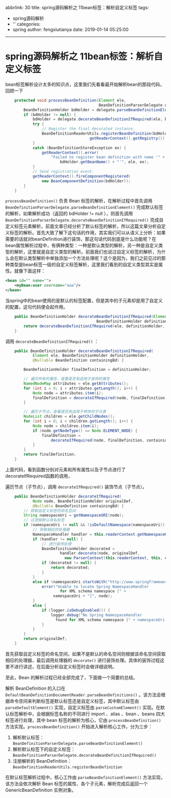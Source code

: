 abbrlink: 30
title: spring源码解析之 11bean标签：解析自定义标签
tags:
  - spring源码解析
  - ''
categories:
  - spring
author: fengxiutianya
date: 2019-01-14 05:25:00
---
# spring源码解析之 11bean标签：解析自定义标签

bean标签解析设计太多的知识点，这里我们先看看最开始解析bean的那段代码，回顾一下
<!-- more-->

```java
    protected void processBeanDefinition(Element ele,
                                         BeanDefinitionParserDelegate delegate) {
        BeanDefinitionHolder bdHolder = delegate.parseBeanDefinitionElement(ele);
        if (bdHolder != null) {
            bdHolder = delegate.decorateBeanDefinitionIfRequired(ele, bdHolder);
            try {
                // Register the final decorated instance.
                BeanDefinitionReaderUtils.registerBeanDefinition(bdHolder,                 
      								 getReaderContext().getRegistry());
            }
            catch (BeanDefinitionStoreException ex) {
                getReaderContext().error(
                    "Failed to register bean definition with name '" +
                        bdHolder.getBeanName() + "'", ele, ex);
            }
            // Send registration event.
            getReaderContext().fireComponentRegistered(
                new BeanComponentDefinition(bdHolder));                                
        }
    }
```

`processBeanDefinition()` 负责 Bean 标签的解析，在解析过程中首先调用`BeanDefinitionParserDelegate.parseBeanDefinitionElement()` 完成默认标签的解析，如果解析成功（返回的 bdHolder != null ），则首先调用 `BeanDefinitionParserDelegate.decorateBeanDefinitionIfRequired()` 完成自定义标签元素解析，前面文章已经分析了默认标签的解析，所以这篇文章分析自定义标签的解析。首先大致了解下这句话的作用，其实我们可以从语义上分析：如果需要的话就对beanDefinition进行装饰，那这句话代码到底是什么功能呢？在bean属性解析过程中，有俩种类型：一种是默认类型的解析，另一种是自定义类型的解析，这里就是自定义类型的解析。前面我们也说过自定义标签的解析，为什么会在默认类型解析中单独添加一个方法处理呢？这个是因为，我们之前见过的那种类型是bean标签一级的自定义标签解析，这里我们看到的自定义类型其实是属性。就像下面这样：

```xml
<bean id="" name="">
	<myBean:user username="aaa"/>
</bean>
```

当spring中的bean使用的是默认的标签配置，但是其中的子元素却是用了自定义的配置，这句代码便会起作用。

```java
    public BeanDefinitionHolder decorateBeanDefinitionIfRequired(Element ele, 
                                        BeanDefinitionHolder definitionHolder) {
        return decorateBeanDefinitionIfRequired(ele, definitionHolder, null);
    }
```

调用 `decorateBeanDefinitionIfRequired()` ：

```java
    public BeanDefinitionHolder decorateBeanDefinitionIfRequired(
            Element ele, BeanDefinitionHolder definitionHolder, 
        	@Nullable BeanDefinition containingBd) {

        BeanDefinitionHolder finalDefinition = definitionHolder;

        // 遍历所有的属性，查看是否有适用于装饰的属性
        NamedNodeMap attributes = ele.getAttributes();
        for (int i = 0; i < attributes.getLength(); i++) {
            Node node = attributes.item(i);
            finalDefinition = decorateIfRequired(node, finalDefinition, containingBd);
        }

        // 遍历子节点，查看是否有适用于修饰的子元素
        NodeList children = ele.getChildNodes();
        for (int i = 0; i < children.getLength(); i++) {
            Node node = children.item(i);
            if (node.getNodeType() == Node.ELEMENT_NODE) {
                finalDefinition = 
                    decorateIfRequired(node, finalDefinition, containingBd);
            }
        }
        return finalDefinition;
    }
```

上面代码，看到函数分别对元素和所有属性以及子节点进行了decorateIfRequired函数的调用，

遍历节点（子节点），调用 `decorateIfRequired()` 装饰节点（子节点）。

```java
    public BeanDefinitionHolder decorateIfRequired(
            Node node, BeanDefinitionHolder originalDef,
        	@Nullable BeanDefinition containingBd) {
        // 获取自定义标签的命名空间
        String namespaceUri = getNamespaceURI(node);
        // 过滤掉默认命名标签
        if (namespaceUri != null && !isDefaultNamespace(namespaceUri)) {
            // 获取相应的处理器
            NamespaceHandler handler = this.readerContext.getNamespaceHandlerResolver().resolve(namespaceUri);
            if (handler != null) {
                // 进行装饰处理
                BeanDefinitionHolder decorated =
                        handler.decorate(node, originalDef,
                          new ParserContext(this.readerContext, this, containingBd));
                if (decorated != null) {
                    return decorated;
                }
            }
            else if (namespaceUri.startsWith("http://www.springframework.org/")) {
                error("Unable to locate Spring NamespaceHandler 
                      	for XML schema namespace [" + 
                     namespaceUri + "]", node);
            }
            else {
                if (logger.isDebugEnabled()) {
                    logger.debug("No Spring NamespaceHandler 
                   	  found for XML schema namespace [" + namespaceUri + "]");
                }
            }
        }
        return originalDef;
    }
```

首先获取自定义标签的命名空间，如果不是默认的命名空间则根据该命名空间获取相应的处理器，最后调用处理器的 `decorate()` 进行装饰处理。具体的装饰过程这里不进行讲述，在后面分析自定义标签时会做详细说明。

至此，Bean 的解析过程已经全部完成了，下面做一个简要的总结。

解析 BeanDefinition 的入口在 `DefaultBeanDefinitionDocumentReader.parseBeanDefinitions()` 。该方法会根据命令空间来判断标签是默认标签还是自定义标签，其中默认标签由 `parseDefaultElement()` 实现，自定义标签由 `parseCustomElement()` 实现。在默认标签解析中，会根据标签名称的不同进行 import 、alias 、bean 、beans 四大标签进行处理，其中 bean 标签的解析为核心，它由 `processBeanDefinition()` 方法实现。`processBeanDefinition()` 开始进入解析核心工作，分为三步：

1. 解析默认标签：`BeanDefinitionParserDelegate.parseBeanDefinitionElement()`
2. 解析默认标签下的自定义标签：`BeanDefinitionParserDelegate.decorateBeanDefinitionIfRequired()`
3. 注册解析的 BeanDefinition：`BeanDefinitionReaderUtils.registerBeanDefinition`

在默认标签解析过程中，核心工作由 `parseBeanDefinitionElement()` 方法实现，该方法会依次解析 Bean 标签的属性、各个子元素，解析完成后返回一个 GenericBeanDefinition 实例对象。